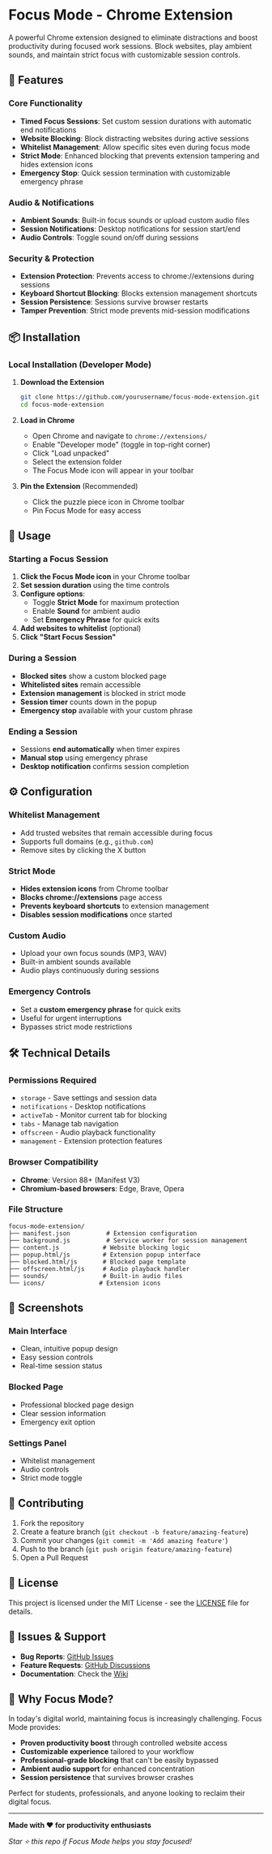 # Focus Mode - Chrome Extension

A powerful Chrome extension designed to eliminate distractions and boost productivity during focused work sessions. Block websites, play ambient sounds, and maintain strict focus with customizable session controls.

## 🚀 Features

### Core Functionality
- **Timed Focus Sessions**: Set custom session durations with automatic end notifications
- **Website Blocking**: Block distracting websites during active sessions
- **Whitelist Management**: Allow specific sites even during focus mode
- **Strict Mode**: Enhanced blocking that prevents extension tampering and hides extension icons
- **Emergency Stop**: Quick session termination with customizable emergency phrase

### Audio & Notifications
- **Ambient Sounds**: Built-in focus sounds or upload custom audio files
- **Session Notifications**: Desktop notifications for session start/end
- **Audio Controls**: Toggle sound on/off during sessions

### Security & Protection
- **Extension Protection**: Prevents access to chrome://extensions during sessions
- **Keyboard Shortcut Blocking**: Blocks extension management shortcuts
- **Session Persistence**: Sessions survive browser restarts
- **Tamper Prevention**: Strict mode prevents mid-session modifications

## 📦 Installation

### Local Installation (Developer Mode)

1. **Download the Extension**
   ```bash
   git clone https://github.com/yourusername/focus-mode-extension.git
   cd focus-mode-extension
   ```

2. **Load in Chrome**
   - Open Chrome and navigate to `chrome://extensions/`
   - Enable "Developer mode" (toggle in top-right corner)
   - Click "Load unpacked"
   - Select the extension folder
   - The Focus Mode icon will appear in your toolbar

3. **Pin the Extension** (Recommended)
   - Click the puzzle piece icon in Chrome toolbar
   - Pin Focus Mode for easy access

## 🎯 Usage

### Starting a Focus Session

1. **Click the Focus Mode icon** in your Chrome toolbar
2. **Set session duration** using the time controls
3. **Configure options**:
   - Toggle **Strict Mode** for maximum protection
   - Enable **Sound** for ambient audio
   - Set **Emergency Phrase** for quick exits
4. **Add websites to whitelist** (optional)
5. **Click "Start Focus Session"**

### During a Session

- **Blocked sites** show a custom blocked page
- **Whitelisted sites** remain accessible
- **Extension management** is blocked in strict mode
- **Session timer** counts down in the popup
- **Emergency stop** available with your custom phrase

### Ending a Session

- Sessions **end automatically** when timer expires
- **Manual stop** using emergency phrase
- **Desktop notification** confirms session completion

## ⚙️ Configuration

### Whitelist Management
- Add trusted websites that remain accessible during focus
- Supports full domains (e.g., `github.com`)
- Remove sites by clicking the X button

### Strict Mode
- **Hides extension icons** from Chrome toolbar
- **Blocks chrome://extensions** page access
- **Prevents keyboard shortcuts** to extension management
- **Disables session modifications** once started

### Custom Audio
- Upload your own focus sounds (MP3, WAV)
- Built-in ambient sounds available
- Audio plays continuously during sessions

### Emergency Controls
- Set a **custom emergency phrase** for quick exits
- Useful for urgent interruptions
- Bypasses strict mode restrictions

## 🛠️ Technical Details

### Permissions Required
- `storage` - Save settings and session data
- `notifications` - Desktop notifications
- `activeTab` - Monitor current tab for blocking
- `tabs` - Manage tab navigation
- `offscreen` - Audio playback functionality
- `management` - Extension protection features

### Browser Compatibility
- **Chrome**: Version 88+ (Manifest V3)
- **Chromium-based browsers**: Edge, Brave, Opera

### File Structure
```
focus-mode-extension/
├── manifest.json          # Extension configuration
├── background.js          # Service worker for session management
├── content.js            # Website blocking logic
├── popup.html/js         # Extension popup interface
├── blocked.html/js       # Blocked page template
├── offscreen.html/js     # Audio playback handler
├── sounds/               # Built-in audio files
└── icons/               # Extension icons
```

## 🎨 Screenshots

### Main Interface
- Clean, intuitive popup design
- Easy session controls
- Real-time session status

### Blocked Page
- Professional blocked page design
- Clear session information
- Emergency exit option

### Settings Panel
- Whitelist management
- Audio controls
- Strict mode toggle

## 🤝 Contributing

1. Fork the repository
2. Create a feature branch (`git checkout -b feature/amazing-feature`)
3. Commit your changes (`git commit -m 'Add amazing feature'`)
4. Push to the branch (`git push origin feature/amazing-feature`)
5. Open a Pull Request

## 📝 License

This project is licensed under the MIT License - see the [LICENSE](LICENSE) file for details.

## 🐛 Issues & Support

- **Bug Reports**: [GitHub Issues](https://github.com/yourusername/focus-mode-extension/issues)
- **Feature Requests**: [GitHub Discussions](https://github.com/yourusername/focus-mode-extension/discussions)
- **Documentation**: Check the [Wiki](https://github.com/yourusername/focus-mode-extension/wiki)

## 🌟 Why Focus Mode?

In today's digital world, maintaining focus is increasingly challenging. Focus Mode provides:

- **Proven productivity boost** through controlled website access
- **Customizable experience** tailored to your workflow
- **Professional-grade blocking** that can't be easily bypassed
- **Ambient audio support** for enhanced concentration
- **Session persistence** that survives browser crashes

Perfect for students, professionals, and anyone looking to reclaim their digital focus.

---

**Made with ❤️ for productivity enthusiasts**

*Star ⭐ this repo if Focus Mode helps you stay focused!*
